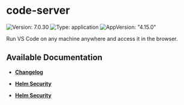 # code-server

![Version: 7.0.30](https://img.shields.io/badge/Version-7.0.30-informational?style=flat-square) ![Type: application](https://img.shields.io/badge/Type-application-informational?style=flat-square) ![AppVersion: "4.15.0"](https://img.shields.io/badge/AppVersion-"4.15.0"-informational?style=flat-square)

Run VS Code on any machine anywhere and access it in the browser.

## Available Documentation

- [**Changelog**](CHANGELOG)

- [**Helm Security**](container-security)

- [**Helm Security**](helm-security)

